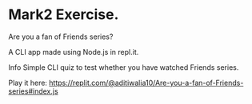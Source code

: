 # Mark2 Exercise.

Are you a fan of Friends series?

A CLI app made using Node.js in repl.it.

Info
Simple CLI quiz to test whether you have watched Friends series.

Play it here:
https://replit.com/@aditiwalia10/Are-you-a-fan-of-Friends-series#index.js
